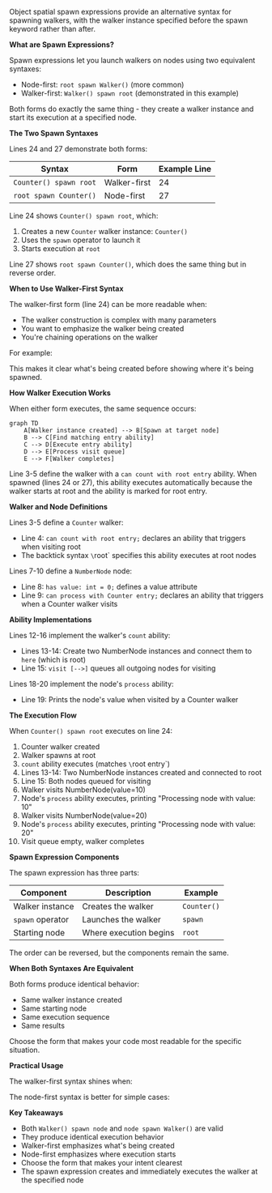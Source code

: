 Object spatial spawn expressions provide an alternative syntax for spawning walkers, with the walker instance specified before the spawn keyword rather than after.

**What are Spawn Expressions?**

Spawn expressions let you launch walkers on nodes using two equivalent syntaxes:
- Node-first: `root spawn Walker()` (more common)
- Walker-first: `Walker() spawn root` (demonstrated in this example)

Both forms do exactly the same thing - they create a walker instance and start its execution at a specified node.

**The Two Spawn Syntaxes**

Lines 24 and 27 demonstrate both forms:

| Syntax | Form | Example Line |
|--------|------|--------------|
| `Counter() spawn root` | Walker-first | 24 |
| `root spawn Counter()` | Node-first | 27 |

Line 24 shows `Counter() spawn root`, which:
1. Creates a new `Counter` walker instance: `Counter()`
2. Uses the `spawn` operator to launch it
3. Starts execution at `root`

Line 27 shows `root spawn Counter()`, which does the same thing but in reverse order.

**When to Use Walker-First Syntax**

The walker-first form (line 24) can be more readable when:
- The walker construction is complex with many parameters
- You want to emphasize the walker being created
- You're chaining operations on the walker

For example:

This makes it clear what's being created before showing where it's being spawned.

**How Walker Execution Works**

When either form executes, the same sequence occurs:

```mermaid
graph TD
    A[Walker instance created] --> B[Spawn at target node]
    B --> C[Find matching entry ability]
    C --> D[Execute entry ability]
    D --> E[Process visit queue]
    E --> F[Walker completes]
```

Line 3-5 define the walker with a `can count with root entry` ability. When spawned (lines 24 or 27), this ability executes automatically because the walker starts at root and the ability is marked for root entry.

**Walker and Node Definitions**

Lines 3-5 define a `Counter` walker:
- Line 4: `can count with root entry;` declares an ability that triggers when visiting root
- The backtick syntax `\`root` specifies this ability executes at root nodes

Lines 7-10 define a `NumberNode` node:
- Line 8: `has value: int = 0;` defines a value attribute
- Line 9: `can process with Counter entry;` declares an ability that triggers when a Counter walker visits

**Ability Implementations**

Lines 12-16 implement the walker's `count` ability:
- Lines 13-14: Create two NumberNode instances and connect them to `here` (which is root)
- Line 15: `visit [-->]` queues all outgoing nodes for visiting

Lines 18-20 implement the node's `process` ability:
- Line 19: Prints the node's value when visited by a Counter walker

**The Execution Flow**

When `Counter() spawn root` executes on line 24:

1. Counter walker created
2. Walker spawns at root
3. `count` ability executes (matches `\`root entry`)
4. Lines 13-14: Two NumberNode instances created and connected to root
5. Line 15: Both nodes queued for visiting
6. Walker visits NumberNode(value=10)
7. Node's `process` ability executes, printing "Processing node with value: 10"
8. Walker visits NumberNode(value=20)
9. Node's `process` ability executes, printing "Processing node with value: 20"
10. Visit queue empty, walker completes

**Spawn Expression Components**

The spawn expression has three parts:

| Component | Description | Example |
|-----------|-------------|---------|
| Walker instance | Creates the walker | `Counter()` |
| `spawn` operator | Launches the walker | `spawn` |
| Starting node | Where execution begins | `root` |

The order can be reversed, but the components remain the same.

**When Both Syntaxes Are Equivalent**

Both forms produce identical behavior:
- Same walker instance created
- Same starting node
- Same execution sequence
- Same results

Choose the form that makes your code most readable for the specific situation.

**Practical Usage**

The walker-first syntax shines when:

The node-first syntax is better for simple cases:

**Key Takeaways**

- Both `Walker() spawn node` and `node spawn Walker()` are valid
- They produce identical execution behavior
- Walker-first emphasizes what's being created
- Node-first emphasizes where execution starts
- Choose the form that makes your intent clearest
- The spawn expression creates and immediately executes the walker at the specified node
